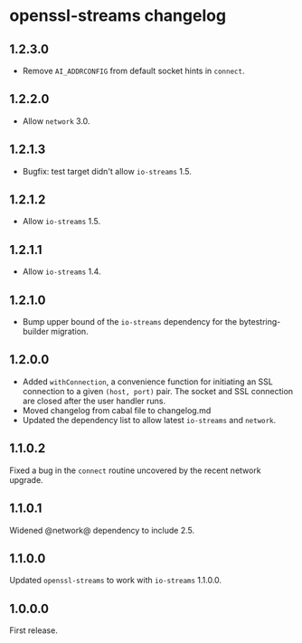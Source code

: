 # openssl-streams changelog #

## 1.2.3.0

  - Remove `AI_ADDRCONFIG` from default socket hints in `connect`.

## 1.2.2.0

  - Allow `network` 3.0.

## 1.2.1.3
  - Bugfix: test target didn't allow `io-streams` 1.5.

## 1.2.1.2
  - Allow `io-streams` 1.5.

## 1.2.1.1
  - Allow `io-streams` 1.4.

## 1.2.1.0
  - Bump upper bound of the `io-streams` dependency for the bytestring-builder
    migration.

## 1.2.0.0
  - Added `withConnection`, a convenience function for initiating an SSL
    connection to a given `(host, port)` pair. The socket and SSL connection
    are closed after the user handler runs.
  - Moved changelog from cabal file to changelog.md
  - Updated the dependency list to allow latest `io-streams` and `network`.

## 1.1.0.2
Fixed a bug in the `connect` routine uncovered by the recent network upgrade.

## 1.1.0.1
Widened @network@ dependency to include 2.5.

## 1.1.0.0
Updated `openssl-streams` to work with `io-streams` 1.1.0.0.

## 1.0.0.0
First release.
